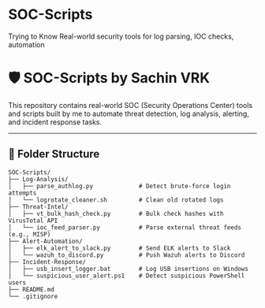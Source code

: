 # SOC-Scripts
Trying to Know Real-world security tools for log parsing, IOC checks, automation
# 🛡️ SOC-Scripts by Sachin VRK

This repository contains real-world SOC (Security Operations Center) tools and scripts built by me to automate threat detection, log analysis, alerting, and incident response tasks.

---

## 📁 Folder Structure

```
SOC-Scripts/
├── Log-Analysis/
│   ├── parse_authlog.py             # Detect brute-force login attempts
│   └── logrotate_cleaner.sh         # Clean old rotated logs
├── Threat-Intel/
│   ├── vt_bulk_hash_check.py        # Bulk check hashes with VirusTotal API
│   └── ioc_feed_parser.py           # Parse external threat feeds (e.g., MISP)
├── Alert-Automation/
│   ├── elk_alert_to_slack.py        # Send ELK alerts to Slack
│   └── wazuh_to_discord.py          # Push Wazuh alerts to Discord
├── Incident-Response/
│   ├── usb_insert_logger.bat        # Log USB insertions on Windows
│   └── suspicious_user_alert.ps1    # Detect suspicious PowerShell users
├── README.md
└── .gitignore
```
